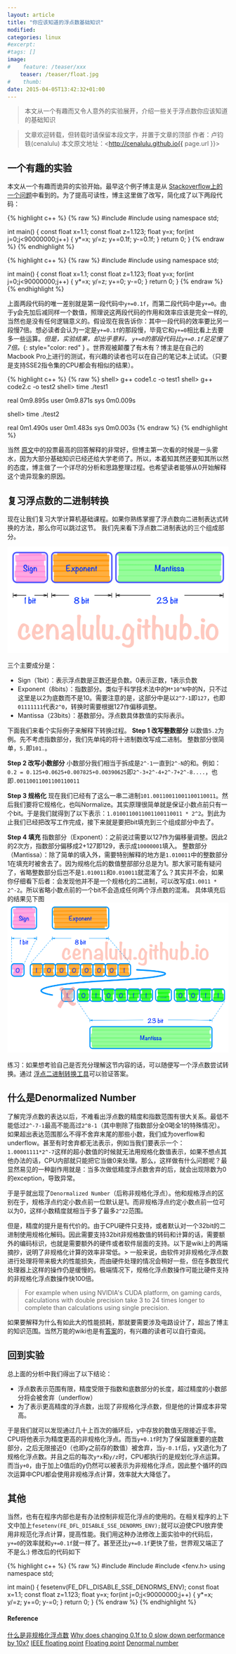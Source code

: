 ```yaml
---
layout: article
title: "你应该知道的浮点数基础知识"
modified:
categories: linux
#excerpt:
#tags: []
image:
#    feature: /teaser/xxx
    teaser: /teaser/float.jpg
#    thumb:
date: 2015-04-05T13:42:32+01:00
---
```



> 本文从一个有趣而又令人意外的实验展开，介绍一些关于浮点数你应该知道的基础知识


> 文章欢迎转载，但转载时请保留本段文字，并置于文章的顶部
> 作者：卢钧轶(cenalulu)
> 本文原文地址：<http://cenalulu.github.io{{ page.url }}>


## 一个有趣的实验

本文从一个有趣而诡异的实验开始。最早这个例子博主是从 [Stackoverflow上的一个问题](http://stackoverflow.com/questions/9314534/why-does-changing-0-1f-to-0-slow-down-performance-by-10x)中看到的。为了提高可读性，博主这里做了改写，简化成了以下两段代码：

{% highlight c++ %}
{% raw %}
#include <iostream>
#include <string>
using namespace std;

int main() {
    const float x=1.1;
    const float z=1.123;
    float y=x;
    for(int j=0;j<90000000;j++)
    {
        y*=x;
        y/=z;
        y+=0.1f;
        y-=0.1f;
    }
    return 0;
}
{% endraw %}
{% endhighlight %}

{% highlight c++ %}
{% raw %}
#include <iostream>
#include <string>
using namespace std;

int main() {
    const float x=1.1;
    const float z=1.123;
    float y=x;
    for(int j=0;j<90000000;j++)
    {
        y*=x;
        y/=z;
        y+=0;
        y-=0;
    }
    return 0;
}
{% endraw %}
{% endhighlight %}

上面两段代码的唯一差别就是第一段代码中`y+=0.1f`，而第二段代码中是`y+=0`。由于y会先加后减同样一个数值，照理说这两段代码的作用和效率应该是完全一样的,当然也是没有任何逻辑意义的。假设现在我告诉你：其中一段代码的效率要比另一段慢7倍。想必读者会认为一定是`y+=0.1f`的那段慢，毕竟它和`y+=0`相比看上去要多一些运算。*但是，实验结果，却出乎意料， `y+=0`的那段代码比`y+=0.1f`足足慢了7倍。*{: style="color: red" } 。世界观被颠覆了有木有？博主是在自己的Macbook Pro上进行的测试，有兴趣的读者也可以在自己的笔记本上试试。（只要是支持SSE2指令集的CPU都会有相似的结果）。

{% highlight c++ %}
{% raw %}
shell> g++ code1.c -o test1
shell> g++ code2.c -o test2
shell> time ./test1

real    0m9.895s
user    0m9.871s
sys     0m0.009s

shell> time ./test2

real    0m1.490s
user    0m1.483s
sys     0m0.003s
{% endraw %}
{% endhighlight %}

当然 [原文](http://stackoverflow.com/questions/9314534/why-does-changing-0-1f-to-0-slow-down-performance-by-10x)中的投票最高的回答解释的非常好，但博主第一次看的时候是一头雾水，因为大部分基础知识已经还给大学老师了。所以，本着知其然还要知其所以然的态度，博主做了一个详尽的分析和思路整理过程。也希望读者能够从0开始解释这个诡异现象的原因。


## 复习浮点数的二进制转换

现在让我们复习大学计算机基础课程。如果你熟练掌握了浮点数向二进制表达式转换的方法，那么你可以跳过这节。
我们先来看下浮点数二进制表达的三个组成部分。

![float_exponent](/images/linux/float/float.png)

三个主要成分是：

- Sign（1bit）：表示浮点数是正数还是负数。0表示正数，1表示负数
- Exponent（8bits）：指数部分。类似于科学技术法中的`M*10^N`中的N，只不过这里是以2为底数而不是10。需要注意的是，这部分中是以`2^7-1`即`127`，也即`01111111`代表`2^0`，转换时需要根据127作偏移调整。
- Mantissa（23bits）：基数部分。浮点数具体数值的实际表示。

下面我们来看个实际例子来解释下转换过程。
**Step 1 改写整数部分**
以数值`5.2`为例。先不考虑指数部分，我们先单纯的将十进制数改写成二进制。
整数部分很简单，`5.`即`101.`。

**Step 2 改写小数部分**
小数部分我们相当于拆成是`2^-1`一直到`2^-N`的和。例如：
`0.2 = 0.125+0.0625+0.007825+0.00390625`即`2^-3+2^-4+2^-7+2^-8....`，也即`.00110011001100110011`

**Step 3 规格化**
现在我们已经有了这么一串二进制`101.00110011001100110011`。然后我们要将它规格化，也叫Normalize。其实原理很简单就是保证小数点前只有一个bit。于是我们就得到了以下表示：`1.0100110011001100110011 * 2^2`。到此为止我们已经把改写工作完成，接下来就是要把bit填充到三个组成部分中去了。

**Step 4 填充**
指数部分（Exponent）：之前说过需要以127作为偏移量调整。因此2的2次方，指数部分偏移成2+127即129，表示成`10000001`填入。
整数部分（Mantissa）：除了简单的填入外，需要特别解释的地方是`1.010011`中的整数部分1在填充时被舍去了。因为规格化后的数值整部部分总是为1。那大家可能有疑问了，省略整数部分后岂不是`1.010011`和`0.010011`就混淆了么？其实并不会，如果你仔细看下后者：会发现他并不是一个规格化的二进制，可以改写成`1.0011 * 2^-2`。所以省略小数点前的一个bit不会造成任何两个浮点数的混淆。
具体填充后的结果见下图
![float_exponent](/images/linux/float/float2.png)

练习：如果想考验自己是否充分理解这节内容的话，可以随便写一个浮点数尝试转换。通过 [浮点二进制转换工具](http://www.h-schmidt.net/FloatConverter/IEEE754.html)可以验证答案。

## 什么是Denormalized Number

了解完浮点数的表达以后，不难看出浮点数的精度和指数范围有很大关系。最低不能低过`2^-7-1`最高不能高过`2^8-1`（其中剔除了指数部分全0喝全1的特殊情况）。如果超出表达范围那么不得不舍弃末尾的那些小数，我们成为overflow和underflow。甚至有时舍弃都无法表示，例如当我们要表示一个：`1.00001111*2^-7`这样的超小数值的时候就无法用规格化数值表示，如果不想点其他办法的话，CPU内部就只能把它当做0来处理。那么，这样做有什么问题呢？最显然易见的一种副作用就是：当多次做低精度浮点数舍弃的后，就会出现除数为0的exception，导致异常。

于是乎就出现了`Denormalized Number`（后称非规格化浮点）。他和规格浮点的区别在于，规格浮点约定小数点前一位默认是1。而非规格浮点约定小数点前一位可以为0，这样小数精度就相当于多了最多`2^22`范围。

但是，精度的提升是有代价的。由于CPU硬件只支持，或者默认对一个32bit的二进制使用规格化解码。因此需要支持32bit非规格数值的转码和计算的话，需要额外的编码标识，也就是需要额外的硬件或者软件层面的支持。以下是wiki上的两端摘抄，说明了非规格化计算的效率非常低。> 一般来说，由软件对非规格化浮点数进行处理将带来极大的性能损失，而由硬件处理的情况会稍好一些，但在多数现代处理器上这样的操作仍是缓慢的。极端情况下，规格化浮点数操作可能比硬件支持的非规格化浮点数操作快100倍。

> For example when using NVIDIA's CUDA platform, on gaming cards, calculations with double precision take 3 to 24 times longer to complete than calculations using single precision.

如果要解释为什么有如此大的性能损耗，那就要需要涉及电路设计了，超出了博主的知识范围。当然万能的wiki也是有[答案](http://en.wikipedia.org/wiki/Floating_point#Floating-point_arithmetic_operations)的，有兴趣的读者可以自行查阅。



## 回到实验

总上面的分析中我们得出了以下结论：

- 浮点数表示范围有限，精度受限于指数和底数部分的长度，超过精度的小数部分将会被舍弃（underflow）
- 为了表示更高精度的浮点数，出现了非规格化浮点数，但是他的计算成本非常高。

于是我们就可以发现通过几十上百次的循环后，y中存放的数值无限接近于零。CPU将他表示为精度更高的非规格化浮点。而当`y+0.1f`时为了保留跟重要的底数部分，之后无限接近0（也即y之前存的数值）被舍弃，当`y-0.1f`后，y又退化为了规格化浮点数。并且之后的每次`y*x`和`y/z`时，CPU都执行的是规划化浮点运算。
而当`y+0`，由于加上0值后的y仍然可以被表示为非规格化浮点，因此整个循环的四次运算中CPU都会使用非规格浮点计算，效率就大大降低了。


## 其他

当然，也有在程序内部也是有办法控制非规范化浮点的使用的。在相关程序的上下文中加上`fesetenv(FE_DFL_DISABLE_SSE_DENORMS_ENV);`就可以迫使CPU放弃使用非规范化浮点计算，提高性能。我们用这种办法修改上面实验中的代码后，`y+=0`的效率就和`y+=0.1f`就一样了。甚至还比`y+=0.1f`更快了些，世界观又端正了不是么:) 修改后的代码如下

{% highlight c++ %}
{% raw %}
#include <iostream>
#include <string>
#include <fenv.h>
using namespace std;

int main() {
    fesetenv(FE_DFL_DISABLE_SSE_DENORMS_ENV);
    const float x=1.1;
    const float z=1.123;
    float y=x;
    for(int j=0;j<90000000;j++)
    {
        y*=x;
        y/=z;
        y+=0;
        y-=0;
    }
    return 0;
}
{% endraw %}
{% endhighlight %}


#### Reference

[什么是非规格化浮点数](http://baike.baidu.com/link?url=TRqZW2vNWEMkeMpk9npS7IoIo3wspFFIM5XoelAGvHLqG-NaiQrLAHmGIlOaPW0WGhPJfVwfVWS2JIb0xpRH0_)
[Why does changing 0.1f to 0 slow down performance by 10x?](http://stackoverflow.com/questions/9314534/why-does-changing-0-1f-to-0-slow-down-performance-by-10x)
[IEEE floating point](http://en.wikipedia.org/wiki/IEEE_floating_point)
[Floating point](http://en.wikipedia.org/wiki/Floating_point#Floating-point_arithmetic_operations)
[Denormal number](http://en.wikipedia.org/wiki/Denormal_number)
